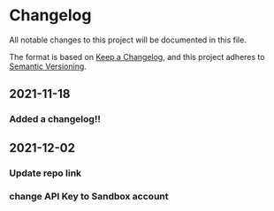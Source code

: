 # Changelog
All notable changes to this project will be documented in this file.
 
The format is based on [Keep a Changelog](https://keepachangelog.com/en/1.0.0/),
and this project adheres to [Semantic Versioning](https://semver.org/spec/v2.0.0.html).
 
 
 
## 2021-11-18
### Added a changelog!!

## 2021-12-02
### Update repo link
### change API Key to Sandbox account

